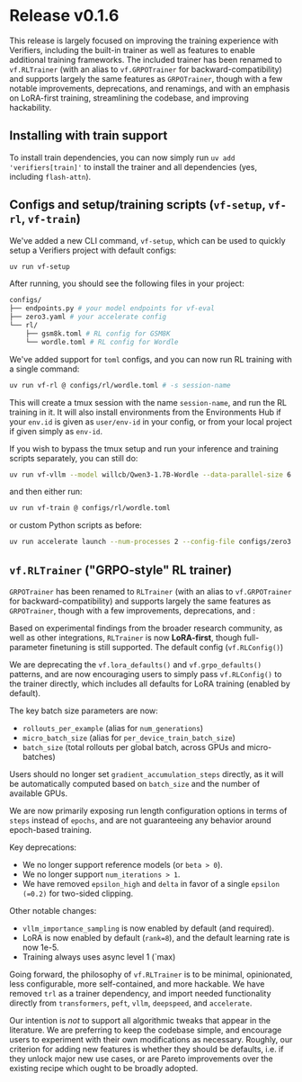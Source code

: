 # Release v0.1.6

This release is largely focused on improving the training experience with Verifiers, including the built-in trainer as well as features to enable additional training frameworks. The included trainer has been renamed to `vf.RLTrainer` (with an alias to `vf.GRPOTrainer` for backward-compatibility) and supports largely the same features as `GRPOTrainer`, though with a few notable improvements, deprecations, and renamings, and with an emphasis on LoRA-first training, streamlining the codebase, and improving hackability.

## Installing with train support

To install train dependencies, you can now simply run `uv add 'verifiers[train]'` to install the trainer and all dependencies (yes, including `flash-attn`).

## Configs and setup/training scripts (`vf-setup`, `vf-rl`, `vf-train`)

We've added a new CLI command, `vf-setup`, which can be used to quickly setup a Verifiers project with default configs:

```bash
uv run vf-setup
```

After running, you should see the following files in your project:

```bash
configs/
├── endpoints.py # your model endpoints for vf-eval
├── zero3.yaml # your accelerate config
└── rl/
    ├── gsm8k.toml # RL config for GSM8K
    └── wordle.toml # RL config for Wordle
```

We've added support for `toml` configs, and you can now run RL training with a single command:

```bash
uv run vf-rl @ configs/rl/wordle.toml # -s session-name
```

This will create a tmux session with the name `session-name`, and run the RL training in it. It will also install environments from the Environments Hub if your `env.id` is given as `user/env-id` in your config, or from your local project if given simply as `env-id`.

If you wish to bypass the tmux setup and run your inference and training scripts separately, you can still do:

```bash
uv run vf-vllm --model willcb/Qwen3-1.7B-Wordle --data-parallel-size 6 --enforce-eager
```
and then either run:
```bash
uv run vf-train @ configs/rl/wordle.toml
```
or custom Python scripts as before:
```bash
uv run accelerate launch --num-processes 2 --config-file configs/zero3.yaml train_wordle.py
```

## `vf.RLTrainer` ("GRPO-style" RL trainer)

`GRPOTrainer` has been renamed to `RLTrainer` (with an alias to `vf.GRPOTrainer` for backward-compatibility) and supports largely the same features as `GRPOTrainer`, though with a few improvements, deprecations, and :

Based on experimental findings from the broader research community, as well as other integrations, `RLTrainer` is now **LoRA-first**, though full-parameter finetuning is still supported. The default config (`vf.RLConfig()`)

We are deprecating the `vf.lora_defaults()` and `vf.grpo_defaults()` patterns, and are now encouraging users to simply pass `vf.RLConfig()` to the trainer directly, which includes all defaults for LoRA training (enabled by default).


The key batch size parameters are now:
- `rollouts_per_example` (alias for `num_generations`)
- `micro_batch_size` (alias for `per_device_train_batch_size`)
- `batch_size` (total rollouts per global batch, across GPUs and micro-batches)

Users should no longer set `gradient_accumulation_steps` directly, as it will be automatically computed based on `batch_size` and the number of available GPUs. 

We are now primarily exposing run length configuration options in terms of `steps` instead of `epochs`, and are not guaranteeing any behavior around epoch-based training.


Key deprecations:
- We no longer support reference models (or `beta > 0`).
- We no longer support `num_iterations > 1`.
- We have removed `epsilon_high` and `delta` in favor of a single `epsilon (=0.2)` for two-sided clipping.

Other notable changes:
- `vllm_importance_sampling` is now enabled by default (and required).
- LoRA is now enabled by default (`rank=8`), and the default learning rate is now 1e-5.
- Training always uses async level 1 (`max)

Going forward, the philosophy of `vf.RLTrainer` is to be minimal, opinionated, less configurable, more self-contained, and more hackable. We have removed `trl` as a trainer dependency, and import needed functionality directly from `transformers`, `peft`, `vllm`, `deepspeed`, and `accelerate`.

Our intention is *not* to support all algorithmic tweaks that appear in the literature. We are preferring to keep the codebase simple, and encourage users to experiment with their own modifications as necessary. 
Roughly, our criterion for adding new features is whether they should be defaults, i.e. if they unlock major new use cases, or are Pareto improvements over the existing recipe which ought to be broadly adopted.



